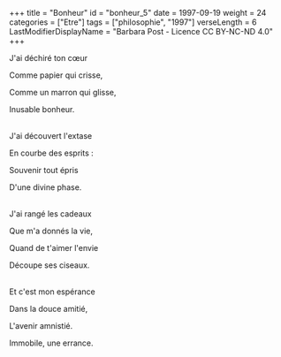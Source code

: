 +++
title = "Bonheur"
id = "bonheur_5"
date = 1997-09-19
weight = 24
categories = ["Etre"]
tags = ["philosophie", "1997"]
verseLength = 6
LastModifierDisplayName = "Barbara Post - Licence CC BY-NC-ND 4.0"
+++

J'ai déchiré ton cœur

Comme papier qui crisse,

Comme un marron qui glisse,

Inusable bonheur.

 \
J'ai découvert l'extase

En courbe des esprits :

Souvenir tout épris

D'une divine phase.

 \
J'ai rangé les cadeaux

Que m'a donnés la vie,

Quand de t'aimer l'envie

Découpe ses ciseaux.

 \
Et c'est mon espérance

Dans la douce amitié,

L'avenir amnistié.

Immobile, une errance.
